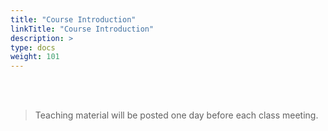 ```yaml
---
title: "Course Introduction"
linkTitle: "Course Introduction"
description: >
type: docs
weight: 101
---
```


<br><br/>

> Teaching material will be posted one day before each class meeting.



